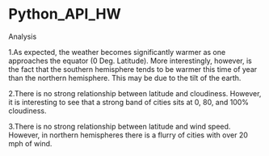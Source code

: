 # Python_API_HW


Analysis

1.As expected, the weather becomes significantly warmer as one approaches the equator (0 Deg. Latitude). More interestingly, however, is the fact that the southern hemisphere tends to be warmer this time of year than the northern hemisphere. This may be due to the tilt of the earth.

2.There is no strong relationship between latitude and cloudiness. However, it is interesting to see that a strong band of cities sits at 0, 80, and 100% cloudiness.

3.There is no strong relationship between latitude and wind speed. However, in northern hemispheres there is a flurry of cities with over 20 mph of wind.
